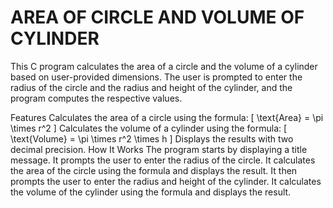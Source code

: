 # AREA OF CIRCLE AND VOLUME OF CYLINDER
This C program calculates the area of a circle and the volume of a cylinder based on user-provided dimensions. The user is prompted to enter the radius of the circle and the radius and height of the cylinder, and the program computes the respective values.

Features
Calculates the area of a circle using the formula: [ \text{Area} = \pi \times r^2 ]
Calculates the volume of a cylinder using the formula: [ \text{Volume} = \pi \times r^2 \times h ]
Displays the results with two decimal precision.
How It Works
The program starts by displaying a title message.
It prompts the user to enter the radius of the circle.
It calculates the area of the circle using the formula and displays the result.
It then prompts the user to enter the radius and height of the cylinder.
It calculates the volume of the cylinder using the formula and displays the result.
